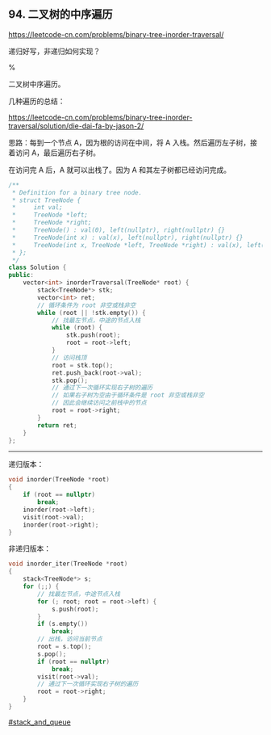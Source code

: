 ## 94. 二叉树的中序遍历

https://leetcode-cn.com/problems/binary-tree-inorder-traversal/

递归好写，非递归如何实现？

%

二叉树中序遍历。

几种遍历的总结：

https://leetcode-cn.com/problems/binary-tree-inorder-traversal/solution/die-dai-fa-by-jason-2/

思路：每到一个节点 A，因为根的访问在中间，将 A 入栈。然后遍历左子树，接着访问 A，最后遍历右子树。

在访问完 A 后，A 就可以出栈了。因为 A 和其左子树都已经访问完成。

```cpp
/**
 * Definition for a binary tree node.
 * struct TreeNode {
 *     int val;
 *     TreeNode *left;
 *     TreeNode *right;
 *     TreeNode() : val(0), left(nullptr), right(nullptr) {}
 *     TreeNode(int x) : val(x), left(nullptr), right(nullptr) {}
 *     TreeNode(int x, TreeNode *left, TreeNode *right) : val(x), left(left), right(right) {}
 * };
 */
class Solution {
public:
    vector<int> inorderTraversal(TreeNode* root) {
        stack<TreeNode*> stk;
        vector<int> ret;
        // 循环条件为 root 非空或栈非空
        while (root || !stk.empty()) {
            // 找最左节点，中途的节点入栈
            while (root) {
                stk.push(root);
                root = root->left;
            }
            // 访问栈顶
            root = stk.top();
            ret.push_back(root->val);
            stk.pop();
            // 通过下一次循环实现右子树的遍历
            // 如果右子树为空由于循环条件是 root 非空或栈非空
            // 因此会继续访问之前栈中的节点
            root = root->right;
        }
        return ret;
    }
};
```

---

递归版本：

```cpp
void inorder(TreeNode *root)
{
    if (root == nullptr) 
        break;
    inorder(root->left);
    visit(root->val);
    inorder(root->right);
}
```

非递归版本：

```cpp
void inorder_iter(TreeNode *root)
{
    stack<TreeNode*> s;
    for (;;) {
        // 找最左节点，中途节点入栈
        for (; root; root = root->left) {
            s.push(root);
        }
        if (s.empty())
            break;
        // 出栈，访问当前节点
        root = s.top();
        s.pop();
        if (root == nullptr)
            break;
        visit(root->val);
        // 通过下一次循环实现右子树的遍历
        root = root->right;
    }
}
```

[#stack_and_queue]()
